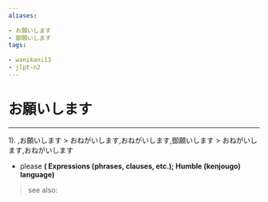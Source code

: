 ```yaml
---
aliases:
    
- お願いします
- 御願いします
tags:
    
- wanikani13
- jlpt-n2
---
```


# お願いします
---
1).
,お願いします > おねがいします,おねがいします,御願いします > おねがいします,おねがいします

- please
**( Expressions (phrases, clauses, etc.); Humble (kenjougo) language)**
> see also: 
            